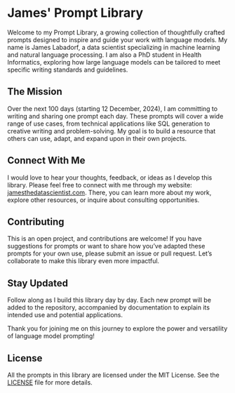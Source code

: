 # James' Prompt Library

Welcome to my Prompt Library, a growing collection of thoughtfully crafted prompts designed to inspire and guide your work with language models. My name is James Labadorf, a data scientist specializing in machine learning and natural language processing. I am also a PhD student in Health Informatics, exploring how large language models can be tailored to meet specific writing standards and guidelines.

## The Mission

Over the next 100 days (starting 12 December, 2024), I am committing to writing and sharing one prompt each day. These prompts will cover a wide range of use cases, from technical applications like SQL generation to creative writing and problem-solving. My goal is to build a resource that others can use, adapt, and expand upon in their own projects.

## Connect With Me

I would love to hear your thoughts, feedback, or ideas as I develop this library. Please feel free to connect with me through my website: [jamesthedatascientist.com](https://jamesthedatascientist.com). There, you can learn more about my work, explore other resources, or inquire about consulting opportunities.

## Contributing

This is an open project, and contributions are welcome! If you have suggestions for prompts or want to share how you’ve adapted these prompts for your own use, please submit an issue or pull request. Let’s collaborate to make this library even more impactful.

## Stay Updated

Follow along as I build this library day by day. Each new prompt will be added to the repository, accompanied by documentation to explain its intended use and potential applications.

Thank you for joining me on this journey to explore the power and versatility of language model prompting!

## License
All the prompts in this library are licensed under the MIT License. See the [LICENSE](LICENSE) file for more details.

